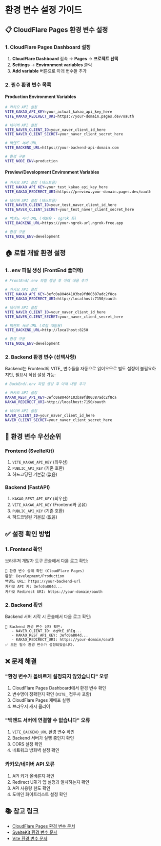 # 환경 변수 설정 가이드

## 📋 **CloudFlare Pages 환경 변수 설정**

### 1. CloudFlare Pages Dashboard 설정

1. **CloudFlare Dashboard** 접속 → **Pages** → **프로젝트 선택**
2. **Settings** → **Environment variables** 클릭
3. **Add variable** 버튼으로 아래 변수들 추가

### 2. 필수 환경 변수 목록

#### Production Environment Variables
```bash
# 카카오 API 설정
VITE_KAKAO_API_KEY=your_actual_kakao_api_key_here
VITE_KAKAO_REDIRECT_URI=https://your-domain.pages.dev/oauth

# 네이버 API 설정
VITE_NAVER_CLIENT_ID=your_naver_client_id_here
VITE_NAVER_CLIENT_SECRET=your_naver_client_secret_here

# 백엔드 서버 URL
VITE_BACKEND_URL=https://your-backend-api-domain.com

# 환경 구분
VITE_NODE_ENV=production
```

#### Preview/Development Environment Variables
```bash
# 카카오 API 설정 (테스트용)
VITE_KAKAO_API_KEY=your_test_kakao_api_key_here
VITE_KAKAO_REDIRECT_URI=https://preview.your-domain.pages.dev/oauth

# 네이버 API 설정 (테스트용)
VITE_NAVER_CLIENT_ID=your_test_naver_client_id_here
VITE_NAVER_CLIENT_SECRET=your_test_naver_client_secret_here

# 백엔드 서버 URL (개발용 - ngrok 등)
VITE_BACKEND_URL=https://your-ngrok-url.ngrok-free.app

# 환경 구분
VITE_NODE_ENV=development
```

## 🏠 **로컬 개발 환경 설정**

### 1. .env 파일 생성 (FrontEnd 폴더에)

```bash
# FrontEnd/.env 파일 생성 후 아래 내용 추가

# 카카오 API 설정
VITE_KAKAO_API_KEY=3efc0a804d4103ba9fd00387adc2f8ca
VITE_KAKAO_REDIRECT_URI=http://localhost:7150/oauth

# 네이버 API 설정
VITE_NAVER_CLIENT_ID=your_naver_client_id_here
VITE_NAVER_CLIENT_SECRET=your_naver_client_secret_here

# 백엔드 서버 URL (로컬 개발용)
VITE_BACKEND_URL=http://localhost:8250

# 환경 구분
VITE_NODE_ENV=development
```

### 2. Backend 환경 변수 (선택사항)

Backend는 Frontend의 VITE_ 변수들을 자동으로 읽어오므로 별도 설정이 불필요하지만, 필요시 직접 설정 가능:

```bash
# BackEnd/.env 파일 생성 후 아래 내용 추가

# 카카오 API 설정
KAKAO_REST_API_KEY=3efc0a804d4103ba9fd00387adc2f8ca
KAKAO_REDIRECT_URI=http://localhost:7150/oauth

# 네이버 API 설정
NAVER_CLIENT_ID=your_naver_client_id_here
NAVER_CLIENT_SECRET=your_naver_client_secret_here
```

## 🔧 **환경 변수 우선순위**

### Frontend (SvelteKit)
1. `VITE_KAKAO_API_KEY` (최우선)
2. `PUBLIC_API_KEY` (기존 호환)
3. 하드코딩된 기본값 (없음)

### Backend (FastAPI)
1. `KAKAO_REST_API_KEY` (최우선)
2. `VITE_KAKAO_API_KEY` (Frontend와 공유)
3. `PUBLIC_API_KEY` (기존 호환)
4. 하드코딩된 기본값 (없음)

## ✅ **설정 확인 방법**

### 1. Frontend 확인
브라우저 개발자 도구 콘솔에서 다음 로그 확인:
```
🔧 환경 변수 상태 확인 (CloudFlare Pages)
환경: Development/Production
백엔드 URL: https://your-backend-url
카카오 API 키: 3efc0a804d...
카카오 Redirect URI: https://your-domain/oauth
```

### 2. Backend 확인
Backend 서버 시작 시 콘솔에서 다음 로그 확인:
```
🔧 Backend 환경 변수 상태 확인:
   - NAVER_CLIENT_ID: dqMtE_iRIg...
   - KAKAO_REST_API_KEY: 3efc0a804d...
   - KAKAO_REDIRECT_URI: https://your-domain/oauth
✅ 모든 필수 환경 변수가 설정되었습니다.
```

## ❌ **문제 해결**

### "환경 변수가 올바르게 설정되지 않았습니다" 오류
1. CloudFlare Pages Dashboard에서 환경 변수 확인
2. 변수명이 정확한지 확인 (`VITE_` 접두사 포함)
3. CloudFlare Pages 재배포 실행
4. 브라우저 캐시 클리어

### "백엔드 서버에 연결할 수 없습니다" 오류
1. `VITE_BACKEND_URL` 환경 변수 확인
2. Backend 서버가 실행 중인지 확인
3. CORS 설정 확인
4. 네트워크 방화벽 설정 확인

### 카카오/네이버 API 오류
1. API 키가 올바른지 확인
2. Redirect URI가 앱 설정과 일치하는지 확인
3. API 사용량 한도 확인
4. 도메인 화이트리스트 설정 확인

## 📚 **참고 링크**

- [CloudFlare Pages 환경 변수 문서](https://developers.cloudflare.com/pages/configuration/build-configuration/)
- [SvelteKit 환경 변수 문서](https://kit.svelte.dev/docs/modules#$env-static-public)
- [Vite 환경 변수 문서](https://vitejs.dev/guide/env-and-mode.html) 